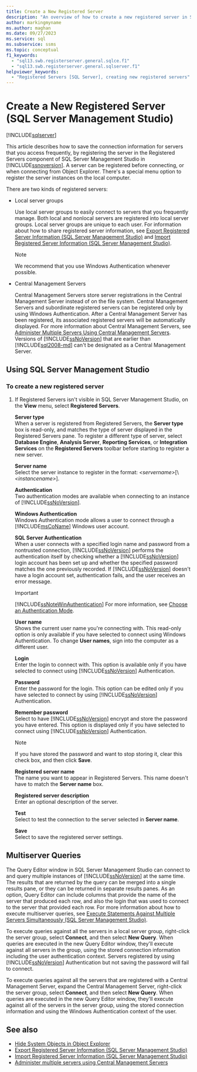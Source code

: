 ```yaml
---
title: Create a New Registered Server
description: "An overview of how to create a new registered server in SQL Server Management Studio."
author: markingmyname
ms.author: maghan
ms.date: 09/27/2023
ms.service: sql
ms.subservice: ssms
ms.topic: conceptual
f1_keywords:
  - "sql13.swb.registerserver.general.sqlce.f1"
  - "sql13.swb.registerserver.general.sqlserver.f1"
helpviewer_keywords:
  - "Registered Servers [SQL Server], creating new registered servers"
---
```


# Create a New Registered Server (SQL Server Management Studio)

[!INCLUDE[sqlserver](../../includes/applies-to-version/sqlserver.md)]

This article describes how to save the connection information for servers that you access frequently, by registering the server in the Registered Servers component of SQL Server Management Studio in [!INCLUDE[ssnoversion](../../includes/ssnoversion-md.md)]. A server can be registered before connecting, or when connecting from Object Explorer. There's a special menu option to register the server instances on the local computer.  
  
There are two kinds of registered servers:  
  
- Local server groups  
  
  Use local server groups to easily connect to servers that you frequently manage. Both local and nonlocal servers are registered into local server groups. Local server groups are unique to each user. For information about how to share registered server information, see [Export Registered Server Information &#40;SQL Server Management Studio&#41;](./export-registered-server-information-sql-server-management-studio.md) and [Import Registered Server Information &#40;SQL Server Management Studio&#41;](./import-registered-server-information-sql-server-management-studio.md).  
  
  > [!NOTE]  
  >  We recommend that you use Windows Authentication whenever possible.  
  
- Central Management Servers  
  
  Central Management Servers store server registrations in the Central Management Server instead of on the file system. Central Management Servers and subordinate registered servers can be registered only by using Windows Authentication. After a Central Management Server has been registered, its associated registered servers will be automatically displayed. For more information about Central Management Servers, see [Administer Multiple Servers Using Central Management Servers](../../relational-databases/administer-multiple-servers-using-central-management-servers.md). Versions of [!INCLUDE[ssNoVersion](../../includes/ssnoversion-md.md)] that are earlier than [!INCLUDE[sql2008-md](../../includes/sql2008-md.md)] can't be designated as a Central Management Server.  
  
## <a name="SSMSProcedure"></a> Using SQL Server Management Studio  
  
### To create a new registered server
  
1. If Registered Servers isn't visible in SQL Server Management Studio, on the **View** menu, select **Registered Servers**.  
  
     **Server type**  
     When a server is registered from Registered Servers, the **Server type** box is read-only, and matches the type of server displayed in the Registered Servers pane. To register a different type of server, select **Database Engine**, **Analysis Server**, **Reporting Services**, or **Integration Services** on the **Registered Servers** toolbar before starting to register a new server.  
  
     **Server name**  
     Select the server instance to register in the format: *\<servername>*[\\*\<instancename>*].  
  
     **Authentication**  
     Two authentication modes are available when connecting to an instance of [!INCLUDE[ssNoVersion](../../includes/ssnoversion-md.md)].  
  
     **Windows Authentication**  
     Windows Authentication mode allows a user to connect through a [!INCLUDE[msCoName](../../includes/msconame-md.md)] Windows user account.  
  
     **SQL Server Authentication**  
     When a user connects with a specified login name and password from a nontrusted connection, [!INCLUDE[ssNoVersion](../../includes/ssnoversion-md.md)] performs the authentication itself by checking whether a [!INCLUDE[ssNoVersion](../../includes/ssnoversion-md.md)] login account has been set up and whether the specified password matches the one previously recorded. If [!INCLUDE[ssNoVersion](../../includes/ssnoversion-md.md)] doesn't have a login account set, authentication fails, and the user receives an error message.  
  
    > [!IMPORTANT]  
    >  [!INCLUDE[ssNoteWinAuthentication](../../includes/ssnotewinauthentication-md.md)] For more information, see [Choose an Authentication Mode](../../relational-databases/security/choose-an-authentication-mode.md).  
  
     **User name**  
     Shows the current user name you're connecting with. This read-only option is only available if you have selected to connect using Windows Authentication. To change **User names**, sign into the computer as a different user.  
  
     **Login**  
     Enter the login to connect with. This option is available only if you have selected to connect using [!INCLUDE[ssNoVersion](../../includes/ssnoversion-md.md)] Authentication.  
  
     **Password**  
     Enter the password for the login. This option can be edited only if you have selected to connect by using [!INCLUDE[ssNoVersion](../../includes/ssnoversion-md.md)] Authentication.  
  
     **Remember password**  
     Select to have [!INCLUDE[ssNoVersion](../../includes/ssnoversion-md.md)] encrypt and store the password you have entered. This option is displayed only if you have selected to connect using [!INCLUDE[ssNoVersion](../../includes/ssnoversion-md.md)] Authentication.  
  
    > [!NOTE]  
    >  If you have stored the password and want to stop storing it, clear this check box, and then click **Save**.  
  
     **Registered server name**  
     The name you want to appear in Registered Servers. This name doesn't have to match the **Server name** box.  
  
     **Registered server description**  
     Enter an optional description of the server.  
  
     **Test**  
     Select to test the connection to the server selected in **Server name**.  
  
     **Save**  
     Select to save the registered server settings.  
  
## Multiserver Queries

 The Query Editor window in SQL Server Management Studio can connect to and query multiple instances of [!INCLUDE[ssNoVersion](../../includes/ssnoversion-md.md)] at the same time. The results that are returned by the query can be merged into a single results pane, or they can be returned in separate results panes. As an option, Query Editor can include columns that provide the name of the server that produced each row, and also the login that was used to connect to the server that provided each row. For more information about how to execute multiserver queries, see [Execute Statements Against Multiple Servers Simultaneously &#40;SQL Server Management Studio&#41;](./execute-statements-against-multiple-servers-simultaneously.md).  
  
 To execute queries against all the servers in a local server group, right-click the server group, select **Connect**, and then select **New Query**. When queries are executed in the new Query Editor window, they'll execute against all servers in the group, using the stored connection information including the user authentication context. Servers registered by using [!INCLUDE[ssNoVersion](../../includes/ssnoversion-md.md)] Authentication but not saving the password will fail to connect.  
  
 To execute queries against all the servers that are registered with a Central Management Server, expand the Central Management Server, right-click the server group, select **Connect**, and then select **New Query**. When queries are executed in the new Query Editor window, they'll execute against all of the servers in the server group, using the stored connection information and using the Windows Authentication context of the user.  
  
## See also

- [Hide System Objects in Object Explorer](../object/hide-system-objects-in-object-explorer.md)
- [Export Registered Server Information &#40;SQL Server Management Studio&#41;](./export-registered-server-information-sql-server-management-studio.md)
- [Import Registered Server Information &#40;SQL Server Management Studio&#41;](./import-registered-server-information-sql-server-management-studio.md)  
- [Administer multiple servers using Central Management Servers](../../relational-databases/administer-multiple-servers-using-central-management-servers.md)  

